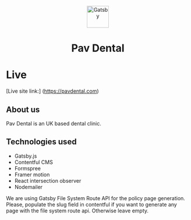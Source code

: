 <p align="center">
  <a href="https://www.gatsbyjs.com/?utm_source=starter&utm_medium=readme&utm_campaign=minimal-starter">
    <img alt="Gatsby" src="https://www.gatsbyjs.com/Gatsby-Monogram.svg" width="60" />
  </a>
</p>
<h1 align="center">
 Pav Dental
</h1>

# Live

[Live site link:] (https://pavdental.com)

## About us

Pav Dental is an UK based dental clinic.

## Technologies used

- Gatsby.js
- Contentful CMS
- Formspree
- Framer motion
- React intersection observer
- Nodemailer

We are using Gatsby File System Route API for the policy page generation. Please, populate the slug field in contentful if you want to generate any page with the file system route api. Otherwise leave empty.
